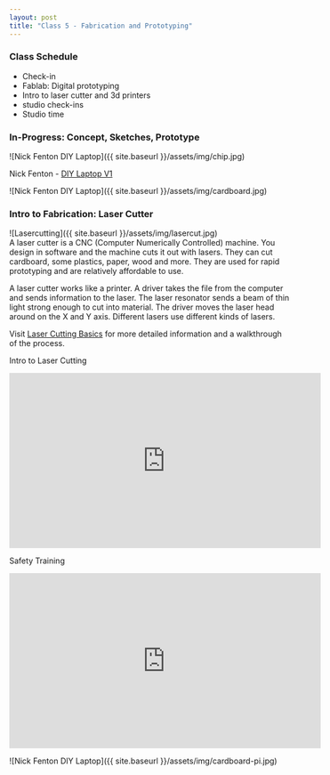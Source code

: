 ```yaml
---
layout: post
title: "Class 5 - Fabrication and Prototyping"
---
```



### Class Schedule

- Check-in
- Fablab: Digital prototyping 
- Intro to laser cutter and 3d printers
- studio check-ins
- Studio time

### In-Progress: Concept, Sketches, Prototype


![Nick Fenton DIY Laptop]({{ site.baseurl }}/assets/img/chip.jpg)  

Nick Fenton - [DIY Laptop V1](http://www.chrisfenton.com/diy-laptop-v1/)

![Nick Fenton DIY Laptop]({{ site.baseurl }}/assets/img/cardboard.jpg)  

### Intro to Fabrication: Laser Cutter 

![Lasercutting]({{ site.baseurl }}/assets/img/lasercut.jpg)  
A laser cutter is a CNC (Computer Numerically Controlled) machine. You design in software and the machine cuts it out with lasers. They can cut cardboard, some plastics, paper, wood and more. They are used for rapid prototyping and are relatively affordable to use.

A laser cutter works like a printer. A driver takes the file from the computer and sends information to the laser. The laser resonator sends a beam of thin light strong enough to cut into material. The driver moves the laser head around on the X and Y axis. Different lasers use different kinds of lasers.

Visit [Laser Cutting Basics](https://www.instructables.com/id/Laser-Cutting-Basics/) for more detailed information and a walkthrough of the process.

Intro to Laser Cutting

<iframe width="560" height="315" src="https://www.youtube.com/embed/7IIR4zzXtnw" frameborder="0" allow="accelerometer; autoplay; encrypted-media; gyroscope; picture-in-picture" allowfullscreen></iframe>

Safety Training

<iframe width="560" height="315" src="https://www.youtube.com/embed/ZGXZ44qNQFU" frameborder="0" allow="accelerometer; autoplay; encrypted-media; gyroscope; picture-in-picture" allowfullscreen></iframe>


![Nick Fenton DIY Laptop]({{ site.baseurl }}/assets/img/cardboard-pi.jpg)  

